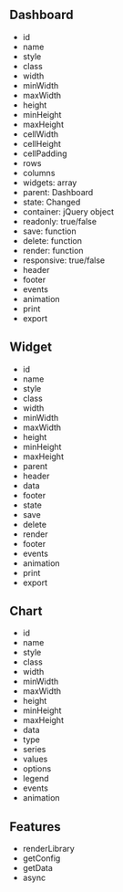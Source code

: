## Dashboard

* id
* name
* style
* class
* width
* minWidth
* maxWidth
* height
* minHeight
* maxHeight
* cellWidth
* cellHeight
* cellPadding
* rows
* columns
* widgets: array
* parent: Dashboard
* state: Changed
* container: jQuery object
* readonly: true/false
* save: function
* delete: function
* render: function
* responsive: true/false
* header
* footer
* events
* animation
* print
* export


## Widget

* id
* name
* style
* class
* width
* minWidth
* maxWidth
* height
* minHeight
* maxHeight
* parent
* header
* data
* footer
* state
* save
* delete
* render
* footer
* events
* animation
* print
* export


## Chart

* id
* name
* style
* class
* width
* minWidth
* maxWidth
* height
* minHeight
* maxHeight
* data
* type
* series
* values
* options
* legend
* events
* animation


## Features

* renderLibrary
* getConfig
* getData
* async

